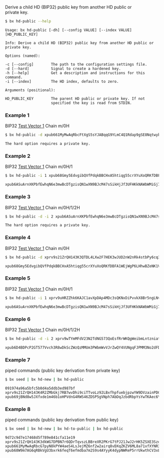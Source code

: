 Derive a child HD (BIP32) public key from another HD public or     
private key.
```sh
$ bx hd-public --help
```
```
Usage: bx hd-public [-dh] [--config VALUE] [--index VALUE]               
[HD_PUBLIC_KEY]                                                          

Info: Derive a child HD (BIP32) public key from another HD public or     
private key.                                                             

Options (named):

-c [--config]        The path to the configuration settings file.        
-d [--hard]          Signal to create a hardened key.                    
-h [--help]          Get a description and instructions for this command.
-i [--index]         The HD index, defaults to zero.                     

Arguments (positional):

HD_PUBLIC_KEY        The parent HD public or private key. If not         
                     specified the key is read from STDIN. 
```
### Example 1
BIP32 [Test Vector 1](https://github.com/bitcoin/bips/blob/master/bip-0032.mediawiki#test-vector-1) Chain m/0H
```sh
$ bx hd-public -d xpub661MyMwAqRbcFtXgS5sYJABqqG9YLmC4Q1Rdap9gSE8NqtwybGhePY2gZ29ESFjqJoCu1Rupje8YtGqsefD265TMg7usUDFdp6W1EGMcet8
```
```
The hard option requires a private key.
```
### Example 2
BIP32 [Test Vector 1](https://github.com/bitcoin/bips/blob/master/bip-0032.mediawiki#test-vector-1) Chain m/0H/1
```sh
$ bx hd-public -i 1 xpub68Gmy5EdvgibQVfPdqkBBCHxA5htiqg55crXYuXoQRKfDBFA1WEjWgP6LHhwBZeNK1VTsfTFUHCdrfp1bgwQ9xv5ski8PX9rL2dZXvgGDnw
```
```
xpub6ASuArnXKPbfEwhqN6e3mwBcDTgzisQN1wXN9BJcM47sSikHjJf3UFHKkNAWbWMiGj7Wf5uMash7SyYq527Hqck2AxYysAA7xmALppuCkwQ
```
### Example 3
BIP32 [Test Vector 1](https://github.com/bitcoin/bips/blob/master/bip-0032.mediawiki#test-vector-1) Chain m/0H/1/2H
```sh
$ bx hd-public -d -i 2 xpub6ASuArnXKPbfEwhqN6e3mwBcDTgzisQN1wXN9BJcM47sSikHjJf3UFHKkNAWbWMiGj7Wf5uMash7SyYq527Hqck2AxYysAA7xmALppuCkwQ
```
```
The hard option requires a private key.
```
### Example 4
BIP32 [Test Vector 1](https://github.com/bitcoin/bips/blob/master/bip-0032.mediawiki#test-vector-1) Chain m/0H
```sh
$ bx hd-public -d xprv9s21ZrQH143K3QTDL4LXw2F7HEK3wJUD2nW2nRk4stbPy6cq3jPPqjiChkVvvNKmPGJxWUtg6LnF5kejMRNNU3TGtRBeJgk33yuGBxrMPHi
```
```
xpub68Gmy5EdvgibQVfPdqkBBCHxA5htiqg55crXYuXoQRKfDBFA1WEjWgP6LHhwBZeNK1VTsfTFUHCdrfp1bgwQ9xv5ski8PX9rL2dZXvgGDnw
```
### Example 5
BIP32 [Test Vector 1](https://github.com/bitcoin/bips/blob/master/bip-0032.mediawiki#test-vector-1) Chain m/0H/1
```sh
$ bx hd-public -i 1 xprv9uHRZZhk6KAJC1avXpDAp4MDc3sQKNxDiPvvkX8Br5ngLNv1TxvUxt4cV1rGL5hj6KCesnDYUhd7oWgT11eZG7XnxHrnYeSvkzY7d2bhkJ7
```
```
xpub6ASuArnXKPbfEwhqN6e3mwBcDTgzisQN1wXN9BJcM47sSikHjJf3UFHKkNAWbWMiGj7Wf5uMash7SyYq527Hqck2AxYysAA7xmALppuCkwQ
```
### Example 6
BIP32 [Test Vector 1](https://github.com/bitcoin/bips/blob/master/bip-0032.mediawiki#test-vector-1) Chain m/0H/1/2H
```sh
$ bx hd-public -d -i 2 xprv9wTYmMFdV23N2TdNG573QoEsfRrWKQgWeibmLntzniatZvR9BmLnvSxqu53Kw1UmYPxLgboyZQaXwTCg8MSY3H2EU4pWcQDnRnrVA1xe8fs
```
```
xpub6D4BDPcP2GT577Vvch3R8wDkScZWzQzMMUm3PWbmWvVJrZwQY4VUNgqFJPMM3No2dFDFGTsxxpG5uJh7n7epu4trkrX7x7DogT5Uv6fcLW5
```
### Example 7
piped commands (public key derivation from private key)
```sh
$ bx seed | bx hd-new | bx hd-public
```
```
091974a96a5bfc5b0d4a5ddb3ed987bf
xprv9s21ZrQH143K4R2ZMbGkj7RB7wvDhi9ciTTvoLz92LBxfhpfuebjpzwYW9DVzainPDChhipGuEpyfV76ntw51v95FNBnEhHAgiLsJ9DaR9m
xpub69jBNd8w5JXfxde1m46b1oHPVdnG4RWS46ZDSP5gVNph7AbDqJzbdRbpYsYwTKAec6YSMMZEZNXLDDtNQcvVaYHgdSuZkCnqCaTM4PxXBZ2
```
### Example 8
piped commands (public key derivation from public key)
```sh
$ bx seed | bx hd-new | bx hd-to-public | bx hd-public
```
```
9d72c9d7e17468d5f789e841cfa11e19
xprv9s21ZrQH143K3dkWG7DPBN7r6QDrTqvszLBBreXR2PKrG7tPJ21JwJ2rHK5ZSXE3SzoSuzZ5twjJPTYhSCTZgjje2Ueg4TJDpXRikxa9mrk
xpub661MyMwAqRbcG7pyN8kPYW4aeS4LsJejMZ6nf2w2airq8vDXqZKZV6ML8a71xfXYNR3ZktB2oF8smPmprPaXuMZ5wStSfcKpUvjorwKugxu
xpub68W9m7AG6qRBkVgU3bxrk6feqT6efmdba7m2S9s4AYyyK4dypNWReP5rrUkwthCV3xLhhx65xnJ7eg7j4CK7jv4mKtNRGeNuXxZSQQh883V
```